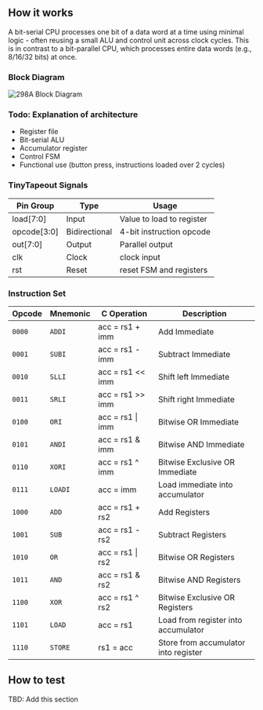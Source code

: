 <!---

This file is used to generate your project datasheet. Please fill in the information below and delete any unused
sections.

You can also include images in this folder and reference them in the markdown. Each image must be less than
512 kb in size, and the combined size of all images must be less than 1 MB.
-->

## How it works

A bit-serial CPU processes one bit of a data word at a time using minimal logic - often reusing a small ALU and control unit across clock cycles. This is in contrast to a bit-parallel CPU, which processes entire data words (e.g., 8/16/32 bits) at once.

### Block Diagram
![298A Block Diagram](https://github.com/user-attachments/assets/b3a920e7-caca-4666-9459-7a705585725b)

### Todo: Explanation of architecture
- Register file
- Bit-serial ALU
- Accumulator register
- Control FSM
- Functional use (button press, instructions loaded over 2 cycles)

### TinyTapeout Signals
| Pin Group	| Type |	Usage |
| --------- | ---- | ------ |
| load[7:0] |	Input	| Value to load to register |
| opcode[3:0]	 | Bidirectional | 4-bit instruction opcode |
| out[7:0] | Output |	Parallel output |
| clk |	Clock |	clock input |
| rst	| Reset |	reset FSM and registers |

### Instruction Set
| Opcode | Mnemonic | C Operation                    | Description |
| ------ | -------- | ------------------------------ | ----------- |
| `0000` | `ADDI`    | acc = rs1 + imm                   | Add Immediate|
| `0001` | `SUBI`    | acc = rs1 - imm                   | Subtract Immediate |
| `0010` | `SLLI`      | acc = rs1 << imm        | Shift left Immediate      |
| `0011` | `SRLI`      | acc = rs1 >> imm        | Shift right Immediate    |
| `0100` | `ORI` | acc = rs1 \| imm             | Bitwise OR Immediate |
| `0101` | `ANDI` | acc = rs1 & imm             | Bitwise AND Immediate |
| `0110` | `XORI`    | acc = rs1 ^ imm                    | Bitwise Exclusive OR Immediate |
| `0111` | `LOADI`      | acc = imm        | Load immediate into accumulator    |
| `1000` | `ADD`    | acc = rs1 + rs2                   | Add Registers |
| `1001` | `SUB`    | acc = rs1 - rs2                   | Subtract Registers |
| `1010` | `OR` | acc = rs1 \| rs2              | Bitwise OR Registers |
| `1011` | `AND` | acc = rs1 & rs2              | Bitwise AND Registers |
| `1100` | `XOR`    | acc = rs1 ^ rs2                    | Bitwise Exclusive OR Registers |
| `1101` | `LOAD`      | acc = rs1        | Load from register into accumulator    |
| `1110` | `STORE`      | rs1 = acc        | Store from accumulator into register    |


## How to test

TBD: Add this section
